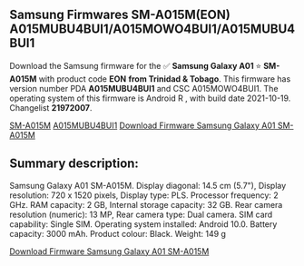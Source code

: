 <h2>Samsung Firmwares SM-A015M(EON) A015MUBU4BUI1/A015MOWO4BUI1/A015MUBU4BUI1</h2>
Download the Samsung firmware for the ✅ <strong>Samsung Galaxy A01 </strong> ⭐ <strong>SM-A015M</strong> with product code <strong>EON</strong> <strong> from Trinidad & Tobago</strong>. This firmware has version number PDA <strong>A015MUBU4BUI1</strong> and CSC A015MOWO4BUI1. The operating system of this firmware is Android R , with build date 2021-10-19. Changelist <strong>21972007</strong>.


[SM-A015M](https://samfirm.shop/samsung/model/SM-A015M)
[A015MUBU4BUI1](https://samfirm.shop/samsung/pda/A015MUBU4BUI1)
[Download Firmware Samsung Galaxy A01 SM-A015M](https://samfirm.shop/samsung/firmware/466346)
<h2>Summary description:</h2>
<p>Samsung Galaxy A01 SM-A015M. Display diagonal: 14.5 cm (5.7"), Display resolution: 720 x 1520 pixels, Display type: PLS. Processor frequency: 2 GHz. RAM capacity: 2 GB, Internal storage capacity: 32 GB. Rear camera resolution (numeric): 13 MP, Rear camera type: Dual camera. SIM card capability: Single SIM. Operating system installed: Android 10.0. Battery capacity: 3000 mAh. Product colour: Black. Weight: 149 g</p>


[Download Firmware Samsung Galaxy A01 SM-A015M](https://samfirm.shop/samsung/firmware/466346)
